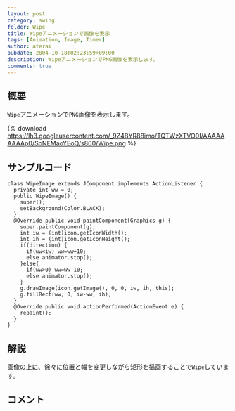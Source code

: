 ```yaml
---
layout: post
category: swing
folder: Wipe
title: Wipeアニメーションで画像を表示
tags: [Animation, Image, Timer]
author: aterai
pubdate: 2004-10-18T02:23:59+09:00
description: WipeアニメーションでPNG画像を表示します。
comments: true
---
```

## 概要
`Wipe`アニメーションで`PNG`画像を表示します。

{% download https://lh3.googleusercontent.com/_9Z4BYR88imo/TQTWzXTVO0I/AAAAAAAAAp0/SoNEMaoYEoQ/s800/Wipe.png %}

## サンプルコード
<pre class="prettyprint"><code>class WipeImage extends JComponent implements ActionListener {
  private int ww = 0;
  public WipeImage() {
    super();
    setBackground(Color.BLACK);
  }
  @Override public void paintComponent(Graphics g) {
    super.paintComponent(g);
    int iw = (int)icon.getIconWidth();
    int ih = (int)icon.getIconHeight();
    if(direction) {
      if(ww&lt;iw) ww=ww+10;
      else animator.stop();
    }else{
      if(ww&gt;0) ww=ww-10;
      else animator.stop();
    }
    g.drawImage(icon.getImage(), 0, 0, iw, ih, this);
    g.fillRect(ww, 0, iw-ww, ih);
  }
  @Override public void actionPerformed(ActionEvent e) {
    repaint();
  }
}
</code></pre>

## 解説
画像の上に、徐々に位置と幅を変更しながら矩形を描画することで`Wipe`しています。

## コメント
